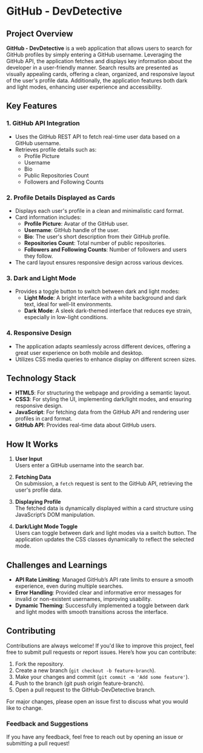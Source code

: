 # **GitHub - DevDetective**

## **Project Overview**  
**GitHub - DevDetective** is a web application that allows users to search for GitHub profiles by simply entering a GitHub username. Leveraging the GitHub API, the application fetches and displays key information about the developer in a user-friendly manner. Search results are presented as visually appealing cards, offering a clean, organized, and responsive layout of the user's profile data. Additionally, the application features both dark and light modes, enhancing user experience and accessibility.

## **Key Features**

### 1. **GitHub API Integration**
- Uses the GitHub REST API to fetch real-time user data based on a GitHub username.
- Retrieves profile details such as:
  - Profile Picture
  - Username
  - Bio
  - Public Repositories Count
  - Followers and Following Counts

### 2. **Profile Details Displayed as Cards**
- Displays each user's profile in a clean and minimalistic card format.
- Card information includes:
  - **Profile Picture**: Avatar of the GitHub user.
  - **Username**: GitHub handle of the user.
  - **Bio**: The user's short description from their GitHub profile.
  - **Repositories Count**: Total number of public repositories.
  - **Followers and Following Counts**: Number of followers and users they follow.
- The card layout ensures responsive design across various devices.

### 3. **Dark and Light Mode**
- Provides a toggle button to switch between dark and light modes:
  - **Light Mode**: A bright interface with a white background and dark text, ideal for well-lit environments.
  - **Dark Mode**: A sleek dark-themed interface that reduces eye strain, especially in low-light conditions.

### 4. **Responsive Design**
- The application adapts seamlessly across different devices, offering a great user experience on both mobile and desktop.
- Utilizes CSS media queries to enhance display on different screen sizes.

## **Technology Stack**
- **HTML5**: For structuring the webpage and providing a semantic layout.
- **CSS3**: For styling the UI, implementing dark/light modes, and ensuring responsive design.
- **JavaScript**: For fetching data from the GitHub API and rendering user profiles in card format.
- **GitHub API**: Provides real-time data about GitHub users.

## **How It Works**

1. **User Input**  
   Users enter a GitHub username into the search bar.

2. **Fetching Data**  
   On submission, a `fetch` request is sent to the GitHub API, retrieving the user's profile data.

3. **Displaying Profile**  
   The fetched data is dynamically displayed within a card structure using JavaScript’s DOM manipulation.

4. **Dark/Light Mode Toggle**  
   Users can toggle between dark and light modes via a switch button. The application updates the CSS classes dynamically to reflect the selected mode.

## **Challenges and Learnings**

- **API Rate Limiting**: Managed GitHub’s API rate limits to ensure a smooth experience, even during multiple searches.
- **Error Handling**: Provided clear and informative error messages for invalid or non-existent usernames, improving usability.
- **Dynamic Theming**: Successfully implemented a toggle between dark and light modes with smooth transitions across the interface.

## **Contributing**

Contributions are always welcome! If you'd like to improve this project, feel free to submit pull requests or report issues. Here’s how you can contribute:

1. Fork the repository.
2. Create a new branch (`git checkout -b feature-branch`).
3. Make your changes and commit (`git commit -m 'Add some feature'`).
4. Push to the branch (git push origin feature-branch).
5. Open a pull request to the GitHub-DevDetective branch.

For major changes, please open an issue first to discuss what you would like to change.

### **Feedback and Suggestions**

If you have any feedback, feel free to reach out by opening an issue or submitting a pull request!

